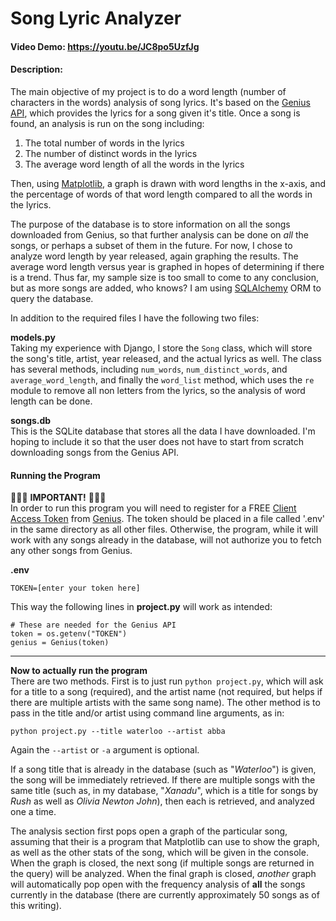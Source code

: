 # Song Lyric Analyzer
#### Video Demo:  https://youtu.be/JC8po5UzfJg
#### Description:

The main objective of my project is to do a word length (number of characters in the words) analysis of song lyrics.  It's based on the [Genius API](https://docs.genius.com/), which provides the lyrics for a song given it's title.  Once a song is found, an analysis is run on the song including:

1. The total number of words in the lyrics
2. The number of distinct words in the lyrics
3. The average word length of all the words in the lyrics

Then, using [Matplotlib](https://matplotlib.org/), a graph is drawn with word lengths in the x-axis, and the percentage of words of that word length compared to all the words in the lyrics.

The purpose of the database is to store information on all the songs downloaded from Genius, so that further analysis can be done on *all* the songs, or perhaps a subset of them in the future.  For now, I chose to analyze word length by year released, again graphing the results.  The average word length versus year is graphed in hopes of determining if there is a trend.  Thus far, my sample size is too small to come to any conclusion, but as more songs are added, who knows?  I am using [SQLAlchemy](https://www.sqlalchemy.org/) ORM to query the database.

In addition to the required files I have the following two files:

**models.py**  
Taking my experience with Django, I store the `Song` class, which will store the song's title, artist, year released, and the actual lyrics as well.  The class has several methods, including `num_words`, `num_distinct_words`, and `average_word_length`, and finally the `word_list` method, which uses the `re` module to remove all non letters from the lyrics, so the analysis of word length can be done.

**songs.db**  
This is the SQLite database that stores all the data I have downloaded.  I'm hoping to include it so that the user does not have to start from scratch downloading songs from the Genius API.

#### Running the Program

🔴🔴🔴  **IMPORTANT!**  🔴🔴🔴  
In order to run this program you will need to register for a FREE [Client Access Token](https://genius.com/api-clients) from [Genius](https://docs.genius.com/).  The token should be placed in a file called '.env' in the same directory as all other files.  Otherwise, the program, while it will work with any songs already in the database, will not authorize you to fetch any other songs from Genius.

**.env**

    TOKEN=[enter your token here]

This way the following lines in **project.py** will work as intended:  

    # These are needed for the Genius API
    token = os.getenv("TOKEN")
    genius = Genius(token)

---
**Now to actually run the program**  
There are two methods.  First is to just run `python project.py`, which will ask for a title to a song (required), and the artist name (not required, but helps if there are multiple artists with the same song name).  The other method is to pass in the title and/or artist using command line arguments, as in:

    python project.py --title waterloo --artist abba  

Again the `--artist` or `-a` argument is optional.  

If a song title that is already in the database (such as "*Waterloo*") is given, the song will be immediately retrieved.  If there are multiple songs with the same title (such as, in my database, "*Xanadu*", which is a title for songs by *Rush* as well as *Olivia Newton John*), then each is retrieved, and analyzed one a time.

The analysis section first pops open a graph of the particular song, assuming that their is a program that Matplotlib can use to show the graph, as well as the other stats of the song, which will be given in the console.  When the graph is closed, the next song (if multiple songs are returned in the query) will be analyzed.  When the final graph is closed, *another* graph will automatically pop open with the frequency analysis of **all** the songs currently in the database (there are currently approximately 50 songs as of this writing).
